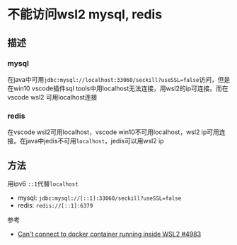 # 不能访问wsl2 mysql, redis

## 描述

### mysql

在java中可用`jdbc:mysql://localhost:33060/seckill?useSSL=false`访问，但是在win10 vscode插件sql tools中用localhost无法连接，用wsl2的ip可连接。而在vscode wsl2 可用localhost连接

### redis

在vscode wsl2可用localhost，vscode win10不可用localhost，wsl2 ip可用连接。在java中jedis不可用`localhost`，jedis可以用wsl2 ip

## 方法

用ipv6 `::1`代替`localhost`

- mysql: `jdbc:mysql://[::1]:33060/seckill?useSSL=false`
- redis: `redis://[::1]:6379`

参考

- [Can't connect to docker container running inside WSL2 #4983](https://github.com/microsoft/WSL/issues/4983#issuecomment-602487077)
